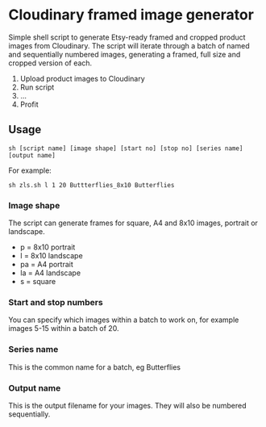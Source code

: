 # Cloudinary framed image generator

Simple shell script to generate Etsy-ready framed and cropped product images from Cloudinary. The script will iterate through a batch of named and sequentially numbered images, generating a framed, full size and cropped version of each. 

1. Upload product images to Cloudinary
2. Run script
3. ...
4. Profit

## Usage

```
sh [script name] [image shape] [start no] [stop no] [series name] [output name]
```

For example:

```
sh zls.sh l 1 20 Buttterflies_8x10 Butterflies
```
### Image shape

The script can generate frames for square, A4 and 8x10 images, portrait or landscape.
* p = 8x10 portrait
* l = 8x10 landscape
* pa = A4 portrait
* la = A4 landscape
* s = square

### Start and stop numbers

You can specify which images within a batch to work on, for example images 5-15 within a batch of 20.

### Series name

This is the common name for a batch, eg Butterflies

### Output name

This is the output filename for your images. They will also be numbered sequentially.
